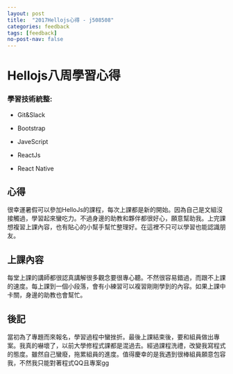 ```yaml
---
layout: post
title:  "2017Hellojs心得 - j508508"
categories: feedback
tags: [feedback]
no-post-nav: false
---
```


# Hellojs八周學習心得

### 學習技術統整:

- Git&Slack

- Bootstrap 

- JaveScript

- ReactJs
- React Native
## 心得
很幸運暑假可以參加HelloJs的課程，每次上課都是新的開始。因為自己是文組沒接觸過，學習起來蠻吃力。不過身邊的助教和夥伴都很好心，願意幫助我。上完課想複習上課內容，也有貼心的小幫手幫忙整理好。在這裡不只可以學習也能認識朋友。
## 上課內容
每堂上課的講師都很認真講解很多觀念要很專心聽。不然很容易錯過，而跟不上課的速度。每上課到一個小段落，會有小練習可以複習剛剛學到的內容。如果上課中卡關，身邊的助教也會幫忙。
## 後記
當初為了專題而來報名，學習過程中蠻挫折。最後上課結束後，要和組員做出專案。我真的嚇壞了，以前大學修程式課都是混過去。經過課程洗禮，改變我寫程式的態度。雖然自己蠻廢，拖累組員的進度。值得慶幸的是我遇到很棒組員願意包容我，不然我只能對著程式QQ且專案gg




